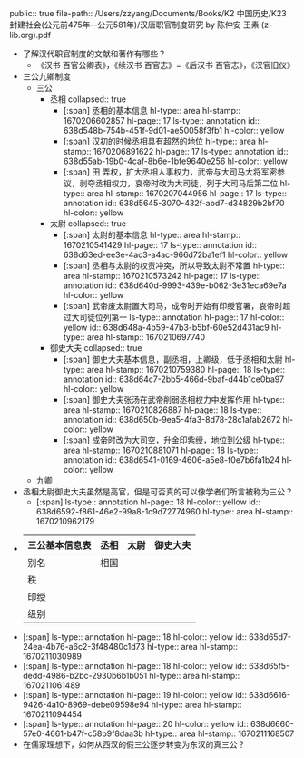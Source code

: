 public:: true
file-path:: /Users/zzyang/Documents/Books/K2 中国历史/K23 封建社会(公元前475年--公元581年)/汉唐职官制度研究 by 陈仲安  王素 (z-lib.org).pdf

- 了解汉代职官制度的文献和著作有哪些？
	- 《汉书 百官公卿表》，《续汉书 百官志》=《后汉书 百官志》，《汉官旧仪》
- 三公九卿制度
	- 三公
		- 丞相
		  collapsed:: true
			- [:span] 丞相的基本信息
			  hl-type:: area
			  hl-stamp:: 1670206602857
			  hl-page:: 17
			  ls-type:: annotation
			  id:: 638d548b-754b-451f-9d01-ae50058f3fb1
			  hl-color:: yellow
			- [:span] 汉初的时候丞相具有超然的地位
			  hl-type:: area
			  hl-stamp:: 1670206891622
			  hl-page:: 17
			  ls-type:: annotation
			  id:: 638d55ab-19b0-4caf-8b6e-1bfe9640e256
			  hl-color:: yellow
			- [:span] 田 弄权，扩大丞相人事权力，武帝与大司马大将军密参议，剥夺丞相权力，哀帝时改为大司徒，列于大司马后第二位
			  hl-type:: area
			  hl-stamp:: 1670207044956
			  hl-page:: 17
			  ls-type:: annotation
			  id:: 638d5645-3070-432f-abd7-d34829b2bf70
			  hl-color:: yellow
		- 太尉
		  collapsed:: true
			- [:span] 太尉的基本信息
			  hl-type:: area
			  hl-stamp:: 1670210541429
			  hl-page:: 17
			  ls-type:: annotation
			  id:: 638d63ed-ee3e-4ac3-a4ac-966d72ba1ef1
			  hl-color:: yellow
			- [:span] 丞相与太尉的权责冲突，所以导致太尉不常置
			  hl-type:: area
			  hl-stamp:: 1670210573242
			  hl-page:: 17
			  ls-type:: annotation
			  id:: 638d640d-9993-439e-b062-3e31eca69e7a
			  hl-color:: yellow
			- [:span] 武帝废太尉置大司马，成帝时开始有印绶官署，哀帝时超过大司徒位列第一
			  ls-type:: annotation
			  hl-page:: 17
			  hl-color:: yellow
			  id:: 638d648a-4b59-47b3-b5bf-60e52d431ac9
			  hl-type:: area
			  hl-stamp:: 1670210697740
		- 御史大夫
		  collapsed:: true
			- [:span] 御史大夫基本信息，副丞相，上卿级，低于丞相和太尉
			  hl-type:: area
			  hl-stamp:: 1670210759380
			  hl-page:: 18
			  ls-type:: annotation
			  id:: 638d64c7-2bb5-466d-9baf-d44b1ce0ba97
			  hl-color:: yellow
			- [:span] 御史大夫张汤在武帝削弱丞相权力中发挥作用
			  hl-type:: area
			  hl-stamp:: 1670210826887
			  hl-page:: 18
			  ls-type:: annotation
			  id:: 638d650b-9ea5-4fa3-8d78-28c1afab2672
			  hl-color:: yellow
			- [:span] 成帝时改为大司空，升金印紫绶，地位到公级
			  hl-type:: area
			  hl-stamp:: 1670210881071
			  hl-page:: 18
			  ls-type:: annotation
			  id:: 638d6541-0169-4606-a5e8-f0e7b6fa1b24
			  hl-color:: yellow
	- 九卿
- 丞相太尉御史大夫虽然是高官，但是可否真的可以像学者们所言被称为三公？
	- [:span]
	  ls-type:: annotation
	  hl-page:: 18
	  hl-color:: yellow
	  id:: 638d6592-f861-46e2-99a8-1c9d72774960
	  hl-type:: area
	  hl-stamp:: 1670210962179
- |三公基本信息表|丞相|太尉|御史大夫|
  |--|--|--|--|
  |别名|相国|||
  |秩||||
  |印绶||||
  |级别||||
- [:span]
  ls-type:: annotation
  hl-page:: 18
  hl-color:: yellow
  id:: 638d65d7-24ea-4b76-a6c2-3f48480c1d73
  hl-type:: area
  hl-stamp:: 1670211030989
- [:span]
  ls-type:: annotation
  hl-page:: 18
  hl-color:: yellow
  id:: 638d65f5-dedd-4986-b2bc-2930b6b1b051
  hl-type:: area
  hl-stamp:: 1670211061489
- [:span]
  ls-type:: annotation
  hl-page:: 19
  hl-color:: yellow
  id:: 638d6616-9426-4a10-8969-debe09598e94
  hl-type:: area
  hl-stamp:: 1670211094454
- [:span]
  ls-type:: annotation
  hl-page:: 20
  hl-color:: yellow
  id:: 638d6660-57e0-4661-b47f-c58b9f8daa3b
  hl-type:: area
  hl-stamp:: 1670211168507
- 在儒家理想下，如何从西汉的假三公逐步转变为东汉的真三公？